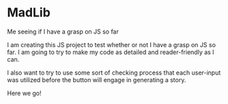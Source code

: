 # MadLib

Me seeing if I have a grasp on JS so far

I am creating this JS project to test whether or not I have a grasp on JS so far. I am going to try to make my code as detailed and reader-friendly as I can.

I also want to try to use some sort of checking process that each user-input was utilized before the button will engage in generating a story.

Here we go!
